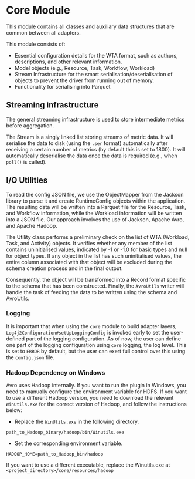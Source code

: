 # Core Module

This module contains all classes and auxiliary data structures that are common between all adapters.

This module consists of:
 - Essential configuration details for the WTA format, such as authors, descriptions, and other relevant information.
 - Model objects (e.g., Resource, Task, Workflow, Workload)
 - Stream Infrastructure for the smart serialisation/deserialisation of objects to prevent the driver from running out of memory.
 - Functionality for serialising into Parquet

## Streaming infrastructure
The general streaming infrastructure is used to store intermediate metrics before aggregation.

The Stream is a singly linked list storing streams of metric data. It will serialise the data to disk (using the `.ser` format) automatically after receiving a certain number of metrics (by default this is set to 1800). It will automatically deserialise the data once the data is required (e.g., when `poll()` is called).

## I/O Utilities
To read the config JSON file, we use the ObjectMapper from the Jackson library to parse it and create RuntimeConfig objects within the application. The resulting data will be written into a Parquet file for the Resource, Task, and Workflow information, while the Workload information will be written into a JSON file. Our approach involves the use of Jackson, Apache Avro, and Apache Hadoop.

The Utility class performs a preliminary check on the list of WTA (Workload, Task, and Activity) objects. It verifies whether any member of the list contains uninitialised values, indicated by -1 or -1.0 for basic types and null for object types. If any object in the list has such uninitialised values, the entire column associated with that object will be excluded during the schema creation process and in the final output.

Consequently, the object will be transformed into a Record format specific to the schema that has been constructed. Finally, the `AvroUtils` writer will handle the task of feeding the data to be written using the schema and AvroUtils.

### Logging

It is important that when using the `core` module to build adapter layers, `Log4j2Configuration#setUpLoggingConfig`
is invoked early to set the user-defined part of the logging configuration.
As of now, the user can define one part of the logging configuration using `core` logging, the log level. This
is set to `ERROR` by default, but the user can exert full control over this using the `config.json` file.

### Hadoop Dependency on Windows
Avro uses Hadoop internally. If you want to run the plugin in Windows, you need
to manually configure the environment variable for HDFS.
If you want to use a different Hadoop version, you need to download the relevant `WinUtils.exe` for the
correct version of Hadoop, and follow the instructions below:

- Replace the `WinUtils.exe` in the following directory.

```
path_to_Hadoop_binary/hadoop/bin/Winutils.exe
```
- Set the corresponding environment variable.

```
HADOOP_HOME=path_to_Hadoop_bin/hadoop
```

If you want to use a different executable, replace the Winutils.exe at `<project_directory>/core/resources/hadoop`

